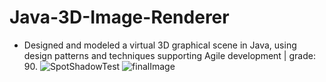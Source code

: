 # Java-3D-Image-Renderer
- Designed and modeled a virtual 3D graphical scene in Java, using design patterns and techniques supporting Agile development | grade: 90. 
![SpotShadowTest](https://user-images.githubusercontent.com/45630158/137957512-48fc9844-9ed3-4067-b7a9-d31022838d11.jpg)
![finalImage](https://user-images.githubusercontent.com/45630158/137957526-7176a92f-526d-442c-a57a-c1b1141d7108.jpg)
